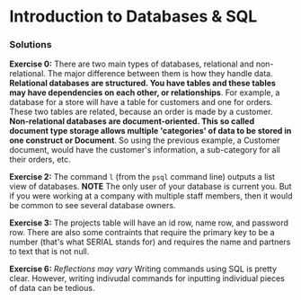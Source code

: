 # Introduction to Databases & SQL

### Solutions

**Exercise 0:**
There are two main types of databases, relational and non-relational. The major difference between them is how they handle data. **Relational databases are structured. You have tables and these tables may have dependencies on each other, or relationships**. For example, a database for a store will have a table for customers and one for orders. These two tables are related, because an order is made by a customer. **Non-relational databases are document-oriented. This so called document type storage allows multiple 'categories' of data to be stored in one construct or Document**. So using the previous example, a Customer document, would have the customer's information, a sub-category for all their orders, etc.

**Exercise 2:**
The command `l` (from the `psql` command line) outputs a list view of databases. **NOTE** The only user of your database is current you. But if you were working at a company with multiple staff members, then it would be common to see several database owners.

**Exercise 3:**
The projects table will have an id row, name row, and password row. There are also some contraints that require the primary key to be a number (that's what SERIAL stands for) and requires the name and partners to text that is not null.

**Exercise 6:**
_Reflections may vary_
Writing commands using SQL is pretty clear. However, writing indivudal commands for inputting individual pieces of data can be tedious.
